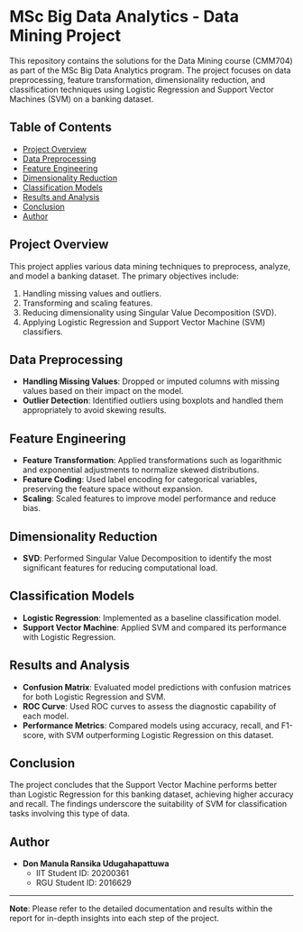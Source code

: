 # MSc Big Data Analytics - Data Mining Project

This repository contains the solutions for the Data Mining course (CMM704) as part of the MSc Big Data Analytics program. The project focuses on data preprocessing, feature transformation, dimensionality reduction, and classification techniques using Logistic Regression and Support Vector Machines (SVM) on a banking dataset.

## Table of Contents

- [Project Overview](#project-overview)
- [Data Preprocessing](#data-preprocessing)
- [Feature Engineering](#feature-engineering)
- [Dimensionality Reduction](#dimensionality-reduction)
- [Classification Models](#classification-models)
- [Results and Analysis](#results-and-analysis)
- [Conclusion](#conclusion)
- [Author](#author)

## Project Overview

This project applies various data mining techniques to preprocess, analyze, and model a banking dataset. The primary objectives include:
1. Handling missing values and outliers.
2. Transforming and scaling features.
3. Reducing dimensionality using Singular Value Decomposition (SVD).
4. Applying Logistic Regression and Support Vector Machine (SVM) classifiers.

## Data Preprocessing

- **Handling Missing Values**: Dropped or imputed columns with missing values based on their impact on the model.
- **Outlier Detection**: Identified outliers using boxplots and handled them appropriately to avoid skewing results.

## Feature Engineering

- **Feature Transformation**: Applied transformations such as logarithmic and exponential adjustments to normalize skewed distributions.
- **Feature Coding**: Used label encoding for categorical variables, preserving the feature space without expansion.
- **Scaling**: Scaled features to improve model performance and reduce bias.

## Dimensionality Reduction

- **SVD**: Performed Singular Value Decomposition to identify the most significant features for reducing computational load.

## Classification Models

- **Logistic Regression**: Implemented as a baseline classification model.
- **Support Vector Machine**: Applied SVM and compared its performance with Logistic Regression.

## Results and Analysis

- **Confusion Matrix**: Evaluated model predictions with confusion matrices for both Logistic Regression and SVM.
- **ROC Curve**: Used ROC curves to assess the diagnostic capability of each model.
- **Performance Metrics**: Compared models using accuracy, recall, and F1-score, with SVM outperforming Logistic Regression on this dataset.

## Conclusion

The project concludes that the Support Vector Machine performs better than Logistic Regression for this banking dataset, achieving higher accuracy and recall. The findings underscore the suitability of SVM for classification tasks involving this type of data.

## Author

- **Don Manula Ransika Udugahapattuwa**
  - IIT Student ID: 20200361
  - RGU Student ID: 2016629

---

**Note**: Please refer to the detailed documentation and results within the report for in-depth insights into each step of the project.
